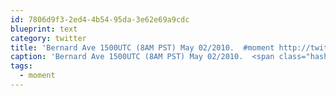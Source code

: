 ```yaml
---
id: 7806d9f3-2ed4-4b54-95da-3e62e69a9cdc
blueprint: text
category: twitter
title: 'Bernard Ave 1500UTC (8AM PST) May 02/2010.  #moment http://twitpic.com/1kqb5e'
caption: 'Bernard Ave 1500UTC (8AM PST) May 02/2010.  <span class="hashtag hashtag_local">#<a href="http://tweettemp.darylchymko.ca/?tag=moment">moment</a> http://twitpic.com/1kqb5e'
tags:
  - moment
---
```

